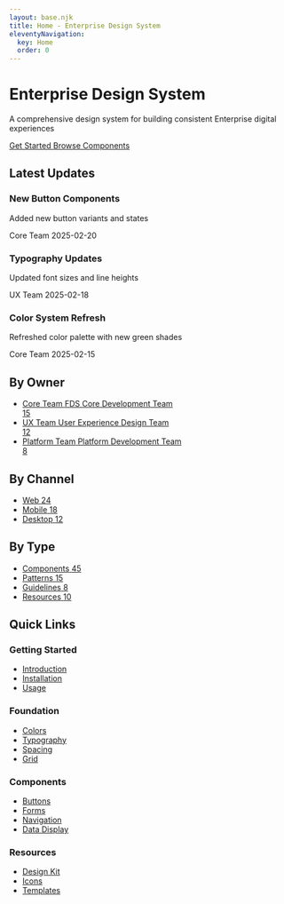 ```yaml
---
layout: base.njk
title: Home - Enterprise Design System
eleventyNavigation:
  key: Home
  order: 0
---
```


<div class="max-w-7xl mx-auto px-4 sm:px-6 lg:px-8 py-12">
  <!-- Hero Section -->
  <div class="mb-16">
    <h1 class="text-4xl font-bold text-primary mb-4">Enterprise Design System</h1>
    <p class="text-xl text-neutral-dark mb-8">A comprehensive design system for building consistent Enterprise digital experiences</p>
    <div class="flex gap-4">
      <a href="/getting-started" class="inline-flex items-center px-6 py-3 bg-primary hover:bg-primary-dark text-white rounded-fds transition-colors">
        Get Started
      </a>
      <a href="/components" class="inline-flex items-center px-6 py-3 border border-primary text-primary hover:bg-neutral-dark/5 rounded-fds transition-colors">
        Browse Components
      </a>
    </div>
  </div>

  <!-- Latest Updates -->
  <div class="mb-16">
    <h2 class="text-2xl font-bold text-primary mb-6">Latest Updates</h2>
    <div class="grid grid-cols-1 md:grid-cols-3 gap-4">
      <div class="bg-white p-6 rounded-fds">
        <h3 class="text-lg font-semibold text-primary mb-2">New Button Components</h3>
        <p class="text-neutral-dark mb-4">Added new button variants and states</p>
        <div class="flex justify-between items-center text-sm">
          <span class="text-neutral-dark">Core Team</span>
          <span class="text-neutral-dark">2025-02-20</span>
        </div>
      </div>
      <div class="bg-white p-6 rounded-fds">
        <h3 class="text-lg font-semibold text-primary mb-2">Typography Updates</h3>
        <p class="text-neutral-dark mb-4">Updated font sizes and line heights</p>
        <div class="flex justify-between items-center text-sm">
          <span class="text-neutral-dark">UX Team</span>
          <span class="text-neutral-dark">2025-02-18</span>
        </div>
      </div>
      <div class="bg-white p-6 rounded-fds">
        <h3 class="text-lg font-semibold text-primary mb-2">Color System Refresh</h3>
        <p class="text-neutral-dark mb-4">Refreshed color palette with new green shades</p>
        <div class="flex justify-between items-center text-sm">
          <span class="text-neutral-dark">Core Team</span>
          <span class="text-neutral-dark">2025-02-15</span>
        </div>
      </div>
    </div>
  </div>

  <!-- Categories Grid -->
  <div class="grid grid-cols-1 md:grid-cols-3 gap-8 mb-16">
    <!-- By Owner -->
    <div>
      <h2 class="text-2xl font-bold text-primary mb-6">By Owner</h2>
      <ul class="space-y-4">
        <li>
          <a href="/owners/core-team" class="flex items-center justify-between p-4 bg-white rounded-fds hover:bg-neutral-dark/5 transition-colors">
            <div>
              <span class="text-neutral-dark block">Core Team</span>
              <span class="text-neutral-dark/60 text-sm">FDS Core Development Team</span>
            </div>
            <span class="bg-primary/10 text-primary px-3 py-1 rounded-full text-sm">15</span>
          </a>
        </li>
        <li>
          <a href="/owners/ux-team" class="flex items-center justify-between p-4 bg-white rounded-fds hover:bg-neutral-dark/5 transition-colors">
            <div>
              <span class="text-neutral-dark block">UX Team</span>
              <span class="text-neutral-dark/60 text-sm">User Experience Design Team</span>
            </div>
            <span class="bg-primary/10 text-primary px-3 py-1 rounded-full text-sm">12</span>
          </a>
        </li>
        <li>
          <a href="/owners/platform-team" class="flex items-center justify-between p-4 bg-white rounded-fds hover:bg-neutral-dark/5 transition-colors">
            <div>
              <span class="text-neutral-dark block">Platform Team</span>
              <span class="text-neutral-dark/60 text-sm">Platform Development Team</span>
            </div>
            <span class="bg-primary/10 text-primary px-3 py-1 rounded-full text-sm">8</span>
          </a>
        </li>
      </ul>
    </div>
    <div>
      <h2 class="text-2xl font-bold text-primary mb-6">By Channel</h2>
      <ul class="space-y-4">
        <li>
          <a href="/channels/web" class="flex items-center justify-between p-4 bg-white rounded-fds hover:bg-neutral-dark/5 transition-colors">
            <span class="text-neutral-dark">Web</span>
            <span class="bg-primary/10 text-primary px-3 py-1 rounded-full text-sm">24</span>
          </a>
        </li>
        <li>
          <a href="/channels/mobile" class="flex items-center justify-between p-4 bg-white rounded-fds hover:bg-neutral-dark/5 transition-colors">
            <span class="text-neutral-dark">Mobile</span>
            <span class="bg-primary/10 text-primary px-3 py-1 rounded-full text-sm">18</span>
          </a>
        </li>
        <li>
          <a href="/channels/desktop" class="flex items-center justify-between p-4 bg-white rounded-fds hover:bg-neutral-dark/5 transition-colors">
            <span class="text-neutral-dark">Desktop</span>
            <span class="bg-primary/10 text-primary px-3 py-1 rounded-full text-sm">12</span>
          </a>
        </li>
      </ul>
    </div>
    <div>
      <h2 class="text-2xl font-bold text-primary mb-6">By Type</h2>
      <ul class="space-y-4">
        <li>
          <a href="/components" class="flex items-center justify-between p-4 bg-white rounded-fds hover:bg-neutral-dark/5 transition-colors">
            <span class="text-neutral-dark">Components</span>
            <span class="bg-primary/10 text-primary px-3 py-1 rounded-full text-sm">45</span>
          </a>
        </li>
        <li>
          <a href="/patterns" class="flex items-center justify-between p-4 bg-white rounded-fds hover:bg-neutral-dark/5 transition-colors">
            <span class="text-neutral-dark">Patterns</span>
            <span class="bg-primary/10 text-primary px-3 py-1 rounded-full text-sm">15</span>
          </a>
        </li>
        <li>
          <a href="/guidelines" class="flex items-center justify-between p-4 bg-white rounded-fds hover:bg-neutral-dark/5 transition-colors">
            <span class="text-neutral-dark">Guidelines</span>
            <span class="bg-primary/10 text-primary px-3 py-1 rounded-full text-sm">8</span>
          </a>
        </li>
        <li>
          <a href="/resources" class="flex items-center justify-between p-4 bg-white rounded-fds hover:bg-neutral-dark/5 transition-colors">
            <span class="text-neutral-dark">Resources</span>
            <span class="bg-primary/10 text-primary px-3 py-1 rounded-full text-sm">10</span>
          </a>
        </li>
      </ul>
    </div>
  </div>

  <!-- Quick Links -->
  <div class="mb-16">
    <h2 class="text-2xl font-bold text-primary mb-6">Quick Links</h2>
    <div class="grid grid-cols-1 md:grid-cols-2 lg:grid-cols-4 gap-4">
      <div class="bg-white p-6 rounded-fds">
        <h3 class="text-lg font-semibold text-primary mb-4">Getting Started</h3>
        <ul class="space-y-2">
          <li><a href="/getting-started#introduction" class="text-neutral-dark hover:text-primary transition-colors">Introduction</a></li>
          <li><a href="/getting-started#installation" class="text-neutral-dark hover:text-primary transition-colors">Installation</a></li>
          <li><a href="/getting-started#usage" class="text-neutral-dark hover:text-primary transition-colors">Usage</a></li>
        </ul>
      </div>
      <div class="bg-white p-6 rounded-fds">
        <h3 class="text-lg font-semibold text-primary mb-4">Foundation</h3>
        <ul class="space-y-2">
          <li><a href="/foundation/colors" class="text-neutral-dark hover:text-primary transition-colors">Colors</a></li>
          <li><a href="/foundation/typography" class="text-neutral-dark hover:text-primary transition-colors">Typography</a></li>
          <li><a href="/foundation/spacing" class="text-neutral-dark hover:text-primary transition-colors">Spacing</a></li>
          <li><a href="/foundation/grid" class="text-neutral-dark hover:text-primary transition-colors">Grid</a></li>
        </ul>
      </div>
      <div class="bg-white p-6 rounded-fds">
        <h3 class="text-lg font-semibold text-primary mb-4">Components</h3>
        <ul class="space-y-2">
          <li><a href="/components/buttons" class="text-neutral-dark hover:text-primary transition-colors">Buttons</a></li>
          <li><a href="/components/forms" class="text-neutral-dark hover:text-primary transition-colors">Forms</a></li>
          <li><a href="/components/navigation" class="text-neutral-dark hover:text-primary transition-colors">Navigation</a></li>
          <li><a href="/components/data-display" class="text-neutral-dark hover:text-primary transition-colors">Data Display</a></li>
        </ul>
      </div>
      <div class="bg-white p-6 rounded-fds">
        <h3 class="text-lg font-semibold text-primary mb-4">Resources</h3>
        <ul class="space-y-2">
          <li><a href="/resources/design-kit" class="text-neutral-dark hover:text-primary transition-colors">Design Kit</a></li>
          <li><a href="/resources/icons" class="text-neutral-dark hover:text-primary transition-colors">Icons</a></li>
          <li><a href="/resources/templates" class="text-neutral-dark hover:text-primary transition-colors">Templates</a></li>
        </ul>
      </div>
    </div>
  </div>
</div>
